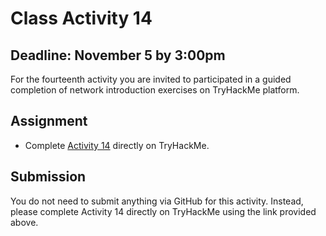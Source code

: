 # Class Activity 14

## Deadline: November 5 by 3:00pm

For the fourteenth activity you are invited to participated in a guided completion of network introduction exercises on TryHackMe platform.

## Assignment

-  Complete [Activity 14]() directly on TryHackMe.

## Submission

You do not need to submit anything via GitHub for this activity. Instead, please complete Activity 14 directly on TryHackMe using the link provided above.
